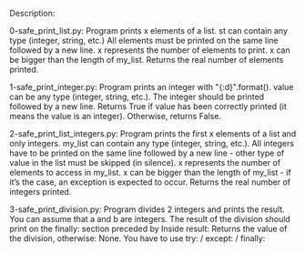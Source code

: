 Description:

0-safe_print_list.py: Program prints x elements of a list.
st can contain any type (integer, string, etc.)
All elements must be printed on the same line followed by a new line.
x represents the number of elements to print.
x can be bigger than the length of my_list.
Returns the real number of elements printed.


1-safe_print_integer.py: Program prints an integer with "{:d}".format().
value can be any type (integer, string, etc.).
The integer should be printed followed by a new line.
Returns True if value has been correctly printed (it means the value is an integer).
Otherwise, returns False.


2-safe_print_list_integers.py: Program prints the first x elements of a list and only integers.
my_list can contain any type (integer, string, etc.).
All integers have to be printed on the same line followed by a new line - other type of value in the list must be skipped (in silence).
x represents the number of elements to access in my_list.
x can be bigger than the length of my_list - if it’s the case, an exception is expected to occur.
Returns the real number of integers printed.


3-safe_print_division.py: Program divides 2 integers and prints the result.
You can assume that a and b are integers.
The result of the division should print on the finally: section preceded by Inside result:
Returns the value of the division, otherwise: None.
You have to use try: / except: / finally:

